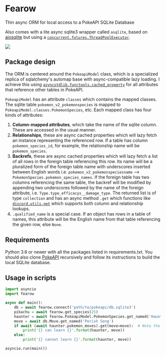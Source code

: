 # Fearow
Thin async ORM for local access to a PokeAPI SQLite Database

Also comes with a lite async sqlite3 wrapper called `asqlite`, based on [aiosqlite](https://github.com/omnilib/aiosqlite) but using a [`concurrent.futures.ThreadPoolExecutor`](https://docs.python.org/3/library/concurrent.futures.html#concurrent.futures.ThreadPoolExecutor).

![](https://images.gameinfo.io/pokemon/256/022-00.png)

## Package design
The ORM is centered around the `PokeapiModel` class, which is a specialized replica of sqlalchemy's automap base with async-compatible lazy loading. I achieve this using [`asyncstdlib.functools.cached_property`](https://asyncstdlib.readthedocs.io/en/latest/source/api/functools.html#asyncstdlib.functools.cached_property) for all attributes that reference other tables in PokeAPI.

`PokeapiModel` has an attribute `classes` which contains the mapped classes. The sqlite table `pokemon_v2_pokemonspecies` is mapped to `PokeapiModel.classes.PokemonSpecies`, etc. Each mapped class has four kinds of attributes:
1. **Column-mapped attributes**, which take the name of the sqlite column. These are accessed in the usual manner.
2. **Relationships**, these are async cached properties which will lazy fetch an instance representing the referenced row. If a table has column `pokemon_species_id`, for example, the relationship name will be `pokemon_species`.
3. **Backrefs**, these are async cached properties which will lazy fetch a list of all rows in the foreign table referencing this row. Its name will be a pluralized form of the foreign table name with underscores inserted between English words i.e. `pokemon_v2_pokemonspeciesname` --> `PokemonSpecies.pokemon_species_names`. If the foreign table has two columns referencing the same table, the backref will be modified by appending two underscores followed by the name of the foreign attribute, i.e. `Type.type_efficacys__damage_type`. The returned list is of type `collection` and has an async method `.get` which functions like [`discord.utils.get`](https://discordpy.readthedocs.io/en/latest/api.html#discord.utils.get) which supports both column and relationship lookups.
4. `.qualified_name` is a special case. If an object has rows in a table of names, this attribute will be the English name from that table referencing the given row, else `None`.

## Requirements
Python 3.6 or newer with all the packages listed in requirements.txt. You should also clone [PokeAPI](/PokeAPI/pokeapi) recursively and follow its instructions to build the local SQLite database.

## Usage in scripts
```py
import asyncio
import fearow

async def main():
    db = await fearow.connect('path/to/pokeapi/db.sqlite3')
    pikachu = await fearow.get_species(25)
    haunter = await fearow.PokeapiModel.PokemonSpecies.get_named('Haunter')
    move = await db.Move.get_named('Perish Song')
    if await (await haunter.pokemon_moves).get(move=move):  # Note the double await!!
        print('{} can learn {}'.format(haunter, move))
    else:
        print('{} cannot learn {}'.format(haunter, move))

asyncio.run(main())
```
